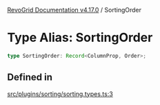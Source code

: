 [RevoGrid Documentation v4.17.0](README.md) / SortingOrder

# Type Alias: SortingOrder

```ts
type SortingOrder: Record<ColumnProp, Order>;
```

## Defined in

[src/plugins/sorting/sorting.types.ts:3](https://github.com/revolist/revogrid/blob/4911b401b4ed4a1ad4f684e9c38c48b1c7ad2346/src/plugins/sorting/sorting.types.ts#L3)

